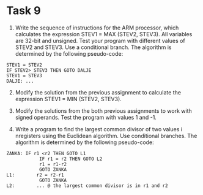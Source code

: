 # Task 9
1. Write the sequence of instructions for the ARM processor, which calculates the expression STEV1 = MAX (STEV2, STEV3). All variables are 32-bit and unsigned. Test your program with different values of STEV2 and STEV3. Use a conditional branch. The algorithm is determined by the following pseudo-code:
```
STEV1 = STEV2
IF STEV2> STEV3 THEN GOTO DALJE
STEV1 = STEV3
DALJE: ...
```

2. Modify the solution from the previous assignment to calculate the expression STEV1 = MIN (STEV2, STEV3).

3. Modify the solutions from the both previous assignments to work with signed operands. Test the program with values 1 and -1.

4. Write a program to find the largest common divisor of two values i nregisters using the Euclidean algorithm. Use conditional branches. The algorithm is determined by the following pseudo-code:
```
ZANKA: IF r1 <r2 THEN GOTO L1
            IF r1 = r2 THEN GOTO L2
            r1 = r1-r2
            GOTO ZANKA
L1:        r2 = r2-r1
            GOTO ZANKA
L2:        ... @ the largest common divisor is in r1 and r2
```
